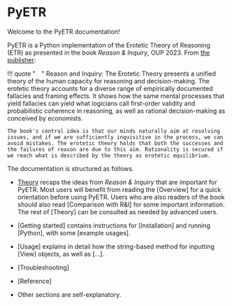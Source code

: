 # PyETR

Welcome to the PyETR documentation!

PyETR is a Python implementation of the Erotetic Theory of Reasoning (ETR) as presented in the book *Reason & Inquiry*, OUP 2023.
From [the publisher](https://global.oup.com/academic/product/reason-and-inquiry-9780198823766?cc=gb&lang=en&#):

!!! quote " "
    Reason and Inquiry: The Erotetic Theory presents a unified theory of the human capacity for reasoning and decision-making. The erotetic theory accounts for a diverse range of empirically documented fallacies and framing effects. It shows how the same mental processes that yield fallacies can yield what logicians call first-order validity and probabilistic coherence in reasoning, as well as rational decision-making as conceived by economists.

    The book's central idea is that our minds naturally aim at resolving issues, and if we are sufficiently inquisitive in the process, we can avoid mistakes. The erotetic theory holds that both the successes and the failures of reason are due to this aim. Rationality is secured if we reach what is described by the theory as erotetic equilibrium.

The documentation is structured as follows.

- [Theory](./theory/overview.md) recaps the ideas from *Reason & Inquiry* that are important for PyETR. Most users will benefit from reading the [Overview] for a quick orientation before using PyETR. Users who are also readers of the book should also read [Comparison with R&I] for some important information. The rest of [Theory] can be consulted as needed by advanced users.

- [Getting started] contains instructions for [Installation] and running [Python], with some [example usages].

- [Usage] explains in detail how the string-based method for inputting [View] objects, as well as [...].

- [Troubleshooting]

- [Reference]

- Other sections are self-explanatory.
